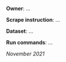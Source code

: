 **Owner**: ...
 
**Scrape instruction**: ...

**Dataset**: ...

**Run commands**: ...

_November 2021_
